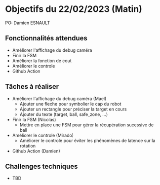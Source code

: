 # Objectifs du 22/02/2023 (Matin)

PO: Damien ESNAULT


## Fonctionnalités attendues

- Améliorer l'affichage du debug caméra
- Finir la FSM
- Améliorer la fonction de cout
- Améliorer le controle
- Github Action


## Tâches à réaliser

- Améliorer l'affichage du debug caméra (Mael)
	* Ajouter une fleche pour symbolier le cap du robot
	* Ajouter un rectangle pour préciser la target en cours 
	* Ajouter du texte (target, ball, safe_zone, ...)
- Finir la FSM (Nicolas)
	* Mettre en place une FSM pour gérer la récupération sucessive de ball
- Améliorer le controle (Mirado)
	* Améliorer le controle pour éviter les phénomènes de latence sur la rotation
- Github Action (Damien)

## Challenges techniques

- TBD
